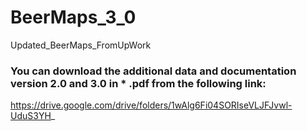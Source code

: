 # BeerMaps_3_0
Updated_BeerMaps_FromUpWork

### You can download the additional data and documentation version 2.0 and 3.0 in * .pdf from the following link:
https://drive.google.com/drive/folders/1wAlg6Fi04SORIseVLJFJvwl-UduS3YH_

